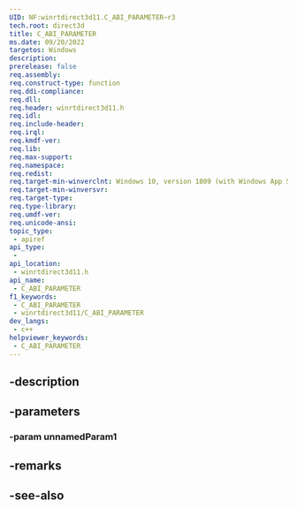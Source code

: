 ```yaml
---
UID: NF:winrtdirect3d11.C_ABI_PARAMETER~r3
tech.root: direct3d
title: C_ABI_PARAMETER
ms.date: 09/20/2022
targetos: Windows
description: 
prerelease: false
req.assembly: 
req.construct-type: function
req.ddi-compliance: 
req.dll: 
req.header: winrtdirect3d11.h
req.idl: 
req.include-header: 
req.irql: 
req.kmdf-ver: 
req.lib: 
req.max-support: 
req.namespace: 
req.redist: 
req.target-min-winverclnt: Windows 10, version 1809 (with Windows App SDK 1.0 or later)
req.target-min-winversvr: 
req.target-type: 
req.type-library: 
req.umdf-ver: 
req.unicode-ansi: 
topic_type:
 - apiref
api_type:
 - 
api_location:
 - winrtdirect3d11.h
api_name:
 - C_ABI_PARAMETER
f1_keywords:
 - C_ABI_PARAMETER
 - winrtdirect3d11/C_ABI_PARAMETER
dev_langs:
 - c++
helpviewer_keywords:
 - C_ABI_PARAMETER
---
```


## -description

## -parameters

### -param unnamedParam1

## -remarks

## -see-also

